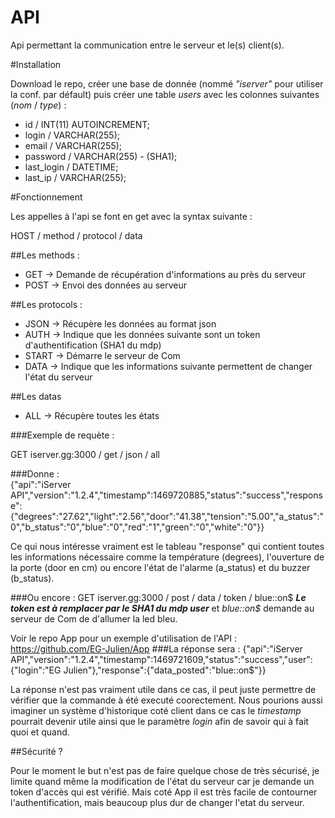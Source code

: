 # API
Api permettant la communication entre le serveur et le(s) client(s).

#Installation

Download le repo, créer une base de donnée (nommé *"iserver"* pour utiliser la conf. par défault) puis créer une table *users* avec les colonnes suivantes (*nom* / *type*) : 
  - id / INT(11) AUTOINCREMENT;
  - login / VARCHAR(255);
  - email / VARCHAR(255);
  - password / VARCHAR(255) - (SHA1);
  - last_login / DATETIME;
  - last_ip / VARCHAR(255);

#Fonctionnement

Les appelles à l'api se font en get avec la syntax suivante : <br>

  HOST / method / protocol / data
  
  ##Les methods :
   
   - GET -> Demande de récupération d'informations au près du serveur
   - POST -> Envoi des données au serveur
   
  ##Les protocols :
   
   - JSON -> Récupère les données au format json
   - AUTH -> Indique que les données suivante sont un token d'authentification (SHA1 du mdp)
   - START -> Démarre le serveur de Com
   - DATA -> Indique que les informations suivante permettent de changer l'état du serveur
   
  ##Les datas
  
   - ALL -> Récupère toutes les états
   
   ###Exemple de requète : 
   
   GET iserver.gg:3000 / get / json / all 
   
   ###Donne : <br>
  	{"api":"iServer API","version":"1.2.4","timestamp":1469720885,"status":"success","response":{"degrees":"27.62","light":"2.56","door":"41.38","tension":"5.00","a_status":"0","b_status":"0","blue":"0","red":"1","green":"0","white":"0"}}
  
  Ce qui nous intéresse vraiment est le tableau "response" qui contient toutes les informations nécessaire comme la température (degrees), l'ouverture de la porte (door en cm) ou encore l'état de l'alarme (a_status) et du buzzer (b_status).
  
   ###Ou encore :
   GET iserver.gg:3000 / post / data / token / blue::on$ ***Le token est à remplacer par le SHA1 du mdp user*** et *blue::on$* demande au serveur de Com de d'allumer la led bleu. 
  
  Voir le repo App pour un exemple d'utilisation de l'API : https://github.com/EG-Julien/App
   ###La réponse sera :
   {"api":"iServer API","version":"1.2.4","timestamp":1469721609,"status":"success","user":{"login":"EG Julien"},"response":{"data_posted":"blue::on$"}}
  
  La réponse n'est pas vraiment utile dans ce cas, il peut juste permettre de vérifier que la commande à été executé coorectement. Nous pourions aussi imaginer un système d'historique coté client dans ce cas le *timestamp* pourrait devenir utile ainsi que le paramètre *login* afin de savoir qui à fait quoi et quand.
  
  ##Sécurité ?
  
  Pour le moment le but n'est pas de faire quelque chose de très sécurisé, je limite quand même la modification de l'état du serveur car je demande un token d'accès qui est vérifié. Mais coté App il est très facile de contourner l'authentification, mais beaucoup plus dur de changer l'etat du serveur.
  
